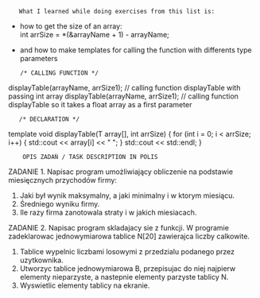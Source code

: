        What I learned while doing exercises from this list is:
  * how to get the size of an array:   
    int arrSize = *(&arrayName + 1) - arrayName;
  * and how to make templates for calling the function with differents type parameters
  
        /* CALLING FUNCTION */
  
  displayTable<int>(arrayName, arrSize1); // calling function displayTable with passing int array
  displayTable<float>(arrayName, arrSize1); // calling function displayTable so it takes a float array as a first parameter
  
       /* DECLARATION */
  
  template <typename T> void displayTable(T array[], int arrSize)
{
    for (int i = 0; i < arrSize; i++)
    {
        std::cout << array[i] << " ";
    }
    std::cout << std::endl;
}

        OPIS ZADAŃ / TASK DESCRIPTION IN POLIS

ZADANIE 1. Napisac program umożliwiający obliczenie na podstawie miesięcznych przychodów firmy:

1. Jaki był wynik maksymalny, a jaki minimalny i w ktorym miesiącu.
2. Średniego wyniku firmy.
3. Ile razy firma zanotowala straty i w jakich miesiacach.

ZADANIE 2. Napisac program skladajacy sie z funkcji. W programie zadeklarowac jednowymiarowa tablice N[20] zawierajca liczby calkowite.

1. Tablice wypelnic liczbami losowymi z przedzialu podanego przez uzytkownika.
2. Utworzyc tablice jednowymiarowa B, przepisujac do niej najpierw elementy nieparzyste, a nastepnie elementy parzyste tablicy N.
3. Wyswietlic elementy tablicy na ekranie.
